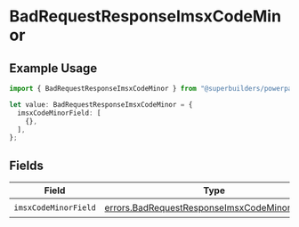 # BadRequestResponseImsxCodeMinor

## Example Usage

```typescript
import { BadRequestResponseImsxCodeMinor } from "@superbuilders/powerpath/models/errors";

let value: BadRequestResponseImsxCodeMinor = {
  imsxCodeMinorField: [
    {},
  ],
};
```

## Fields

| Field                                                                                                          | Type                                                                                                           | Required                                                                                                       | Description                                                                                                    |
| -------------------------------------------------------------------------------------------------------------- | -------------------------------------------------------------------------------------------------------------- | -------------------------------------------------------------------------------------------------------------- | -------------------------------------------------------------------------------------------------------------- |
| `imsxCodeMinorField`                                                                                           | [errors.BadRequestResponseImsxCodeMinorField1](../../models/errors/badrequestresponseimsxcodeminorfield1.md)[] | :heavy_check_mark:                                                                                             | N/A                                                                                                            |